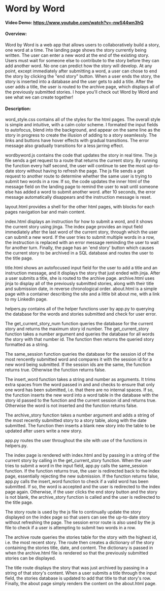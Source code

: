 # Word by Word

#### Video Demo:  https://www.youtube.com/watch?v=-nwS44wn3hQ
#### Overview:
Word by Word is a web app that allows users to collaboratively build a story, one word at a time. The landing page shows the story currently being written. The user can enter a new word at the end of the existing story. Users must wait for someone else to contribute to the story before they can add another word. No one can predict how the story will develop. At any point, except immediately after submitting a word, a user can chose to end the story by clicking the "end story" button. When a user ends the story, the story is inserted into a database and the user gets to add a title. After the user adds a title, the user is routed to the archive page, which displays all of the previously submitted stories. I hope you'll check out Word by Word and see what we can create together!

#### Description:
word_style.css contains all of the styles for the html pages. The overall style is simple and intuitive, with a calm color scheme. I formated the input fields to autofocus, blend into the background, and appear on the same line as the story in progress to create the illusion of adding to a story seamlessly. The links and buttons have hover effects with gradual transitions. The error message also gradually transitions for a less jarring effect. 

wordbyword.js contains the code that updates the story in real time. The js file sends a get request to a route that returns the current story. By running the function every half second, the user will continue to see the most up-to-date story without having to refresh the page. The js file sends a get request to another route to determine whether the same user is trying to submit two words in a row. If so, the code updates the inner html of the message field on the landing page to remind the user to wait until someone else has added a word to submit another word. after 10 seconds, the error message automatically disappears and the instruction message is reset.

layout.html provides a shell for the other html pages, with blocks for each pages navigation bar and main content. 

index.html displays an instruction for how to submit a word, and it shows the current story using jinga. The index page provides an input field immediately after the last word of the current story, through which the user can submit a new word. If the user tries to submit multiple words in a row, the instruction is replaced with an error message reminding the user to wait for another turn. Finally, the page has an 'end story' button which causes the current story to be archived in a SQL database and routes the user to the title page. 

title.html shows an autofocused input field for the user to add a title and an instruction message, and it displays the story that just ended with jinja. After a user submits a title, she is routed to the archive page. archive.html uses jinja to display all of the previously submitted stories, along with their title and submission date, in reverse chronological order. about.html is a simple page with a container describing the site and a little bit about me, with a link to my LinkedIn page. 

helpers.py contains all of the helper functions user by app.py to querying the database for the words and stories submitted and check for user error.
    
The get_current_story_num function queries the database for the current story and returns the maximum story id number. The get_current_story function takes a number argument and queries the database for all words the story with that number id. The function then returns the queried story formatted as a string.
    
The same_session function queries the database for the session id of the most rencently submitted word and compares it with the session id for a new word being submitted. If the session ids are the same, the function returns true. Otherwise the function returns false.
    
The insert_word function takes a string and number as arguments. It trims extra spaces from the word passed in and and checks to ensure that only one word has been submitted, i.e. that there are no internal spaces. If so, the function inserts the new word into a word table in the database with the story id passed to the function and the current session id and returns true. Otherwise the word is not inserted and the function returns false.

The archive_story function takes a number argument and adds a string of the most recently submitted story to a story table, along with the date submitted. The function then inserts a blank new story into the table to be updated after users write a new story. 

app.py routes the user throughout the site with use of the functions in helpers.py.

The index page is rendered with index.html and by passing in a string of the current story by calling in the get_current_story function. When the user tries to submit a word in the input field, app.py calls the same_session function. If the function returns true, the user is redirected back to the index page, essentially rejecting the new submission. If the function returns false, app.py calls the insert_word function to check if a valid word has been submitted. If so, the word is accepted and the user is redirected to the index page again. Otherwise, if the user clicks the end story button and the story is not blank, the archive_story function is called and the user is redirected to the title page. 

The story route is used by the js file to continually update the story displayed on the index page so that users can see the up-to-date story without refreshing the page. The session error route is also used by the js file to check if a user is attempting to submit two words in a row.

The archive route queries the stories table for the story with the highest id, i.e. the most recent story. The route then creates a dictionary of the story containing the stories title, date, and content. The dictionary is passed in when the archive.html file is rendered so that the previously submitted stories can be displayed.

The title route displays the story that was just archived by passing in a string of that story's content. When a user submits a title through the input field, the stories database is updated to add that title to that story's row. Finally, the about page simply renders the content on the about.html page.
